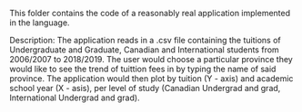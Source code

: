 This folder contains the code of a reasonably real application 
implemented in the language.

Description: The application reads in a .csv file containing the tuitions of Undergraduate and Graduate, Canadian and International students from 2006/2007 to 2018/2019. The user would choose a particular province they would like to see the trend of tuittion fees in by typing the name of said province. The application would then plot by tuition (Y - axis) and academic school year (X - asis), per level of study (Canadian Undergrad and grad, International Undergrad and grad).
